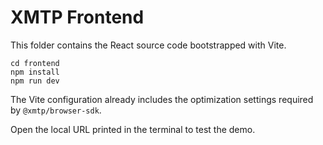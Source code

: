 # XMTP Frontend

This folder contains the React source code bootstrapped with Vite.

```
cd frontend
npm install
npm run dev
```

The Vite configuration already includes the optimization settings required by `@xmtp/browser-sdk`.

Open the local URL printed in the terminal to test the demo.
